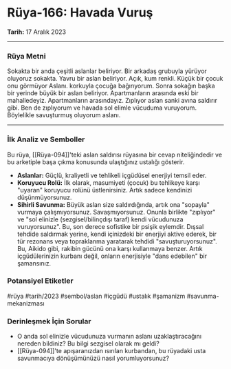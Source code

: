 # Rüya-166: Havada Vuruş
**Tarih:** 17 Aralık 2023

---
### Rüya Metni

Sokakta bir anda çeşitli aslanlar beliriyor. Bir arkadaş grubuyla yürüyor oluyoruz sokakta. Yavru bir aslan beliriyor. Açık, kum renkli. Küçük bir çocuk onu görmüyor Aslanı. korkuyla çocuğa bağırıyorum. Sonra sokağın başka bir yerinde büyük bir aslan beliriyor. Apartmanların arasında eski bir mahalledeyiz. Apartmanların arasındayız. Zıplıyor aslan sanki avına saldırır gibi. Ben de zıplıyorum ve havada sol elimle vücuduma vuruyorum. Böylelikle savuşturmuş oluyorum aslanı.

---
### İlk Analiz ve Semboller

Bu rüya, [[Rüya-094]]'teki aslan saldırısı rüyasına bir cevap niteliğindedir ve bu arketiple başa çıkma konusunda ulaştığınız ustalığı gösterir.

* **Aslanlar:** Güçlü, kraliyetli ve tehlikeli içgüdüsel enerjiyi temsil eder.
* **Koruyucu Rolü:** İlk olarak, masumiyeti (çocuk) bu tehlikeye karşı "uyaran" koruyucu rolünü üstlenirsiniz. Artık sadece kendinizi düşünmüyorsunuz.
* **Sihirli Savunma:** Büyük aslan size saldırdığında, artık ona "sopayla" vurmaya çalışmıyorsunuz. Savaşmıyorsunuz. Onunla birlikte "zıplıyor" ve "sol elinizle (sezgisel/bilinçdışı taraf) kendi vücudunuza vuruyorsunuz". Bu, son derece sofistike bir psişik eylemdir. Dışsal tehdide saldırmak yerine, kendi içinizdeki bir enerjiyi aktive ederek, bir tür rezonans veya topraklanma yaratarak tehdidi "savuşturuyorsunuz". Bu, Aikido gibi, rakibin gücünü ona karşı kullanmaya benzer. Artık içgüdülerinizin kurbanı değil, onların enerjisiyle "dans edebilen" bir şamansınız.

### Potansiyel Etiketler
#rüya #tarih/2023 #sembol/aslan #içgüdü #ustalık #şamanizm #savunma-mekanizması

### Derinleşmek İçin Sorular
* O anda sol elinizle vücudunuza vurmanın aslanı uzaklaştıracağını nereden bildiniz? Bu bilgi sezgisel olarak mı geldi?
* [[Rüya-094]]'te apışaranızdan ısırılan kurbandan, bu rüyadaki usta savunmacıya dönüşümünüzü nasıl yorumluyorsunuz?